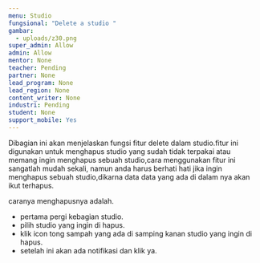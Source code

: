 ```yaml
---
menu: Studio
fungsional: "Delete a studio "
gambar:
  - uploads/z30.png
super_admin: Allow
admin: Allow
mentor: None
teacher: Pending
partner: None
lead_program: None
lead_region: None
content_writer: None
industri: Pending
student: None
support_mobile: Yes
---
```

Dibagian ini akan menjelaskan fungsi fitur delete dalam studio.fitur ini digunakan untuk menghapus studio yang sudah tidak terpakai atau memang ingin menghapus sebuah studio,cara menggunakan fitur ini sangatlah mudah sekali, namun anda harus berhati hati jika ingin menghapus sebuah studio,dikarna data data yang ada di dalam nya akan ikut terhapus.

caranya menghapusnya adalah.

* pertama pergi kebagian studio.
* pilih studio yang ingin di hapus.
* klik icon tong sampah yang ada di samping kanan studio yang ingin di hapus.
* setelah ini akan ada notifikasi dan klik ya.